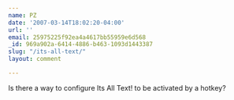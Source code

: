 ```yaml
---
name: PZ
date: '2007-03-14T18:02:20-04:00'
url: ''
email: 25975225f92ea4a4617bb55959e6d568
_id: 969a902a-6414-4886-b463-1093d1443387
slug: "/its-all-text/"
layout: comment

---
```


Is there a way to configure Its All Text! to be activated by a hotkey?
